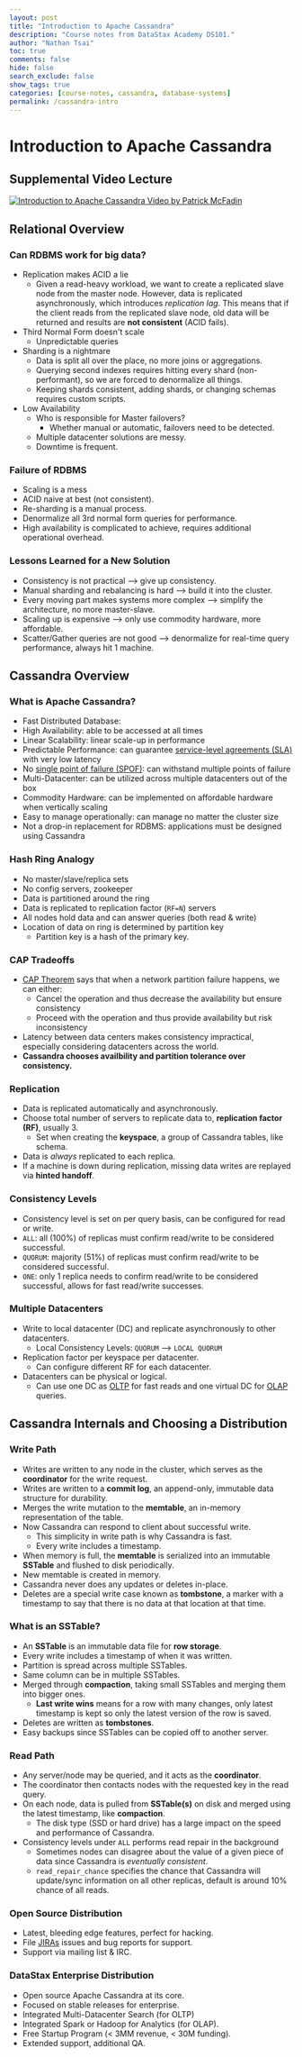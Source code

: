 ```yaml
---
layout: post
title: "Introduction to Apache Cassandra"
description: "Course notes from DataStax Academy DS101."
author: "Nathan Tsai"
toc: true
comments: false
hide: false
search_exclude: false
show_tags: true
categories: [course-notes, cassandra, database-systems]
permalink: /cassandra-intro
---
```


# Introduction to Apache Cassandra

## Supplemental Video Lecture

[![Introduction to Apache Cassandra Video by Patrick McFadin](https://img.youtube.com/vi/d7o6a75sfY0/0.jpg)](https://www.youtube.com/watch?v=d7o6a75sfY0 "Introduction to Apache Cassandra Video")

## Relational Overview

### Can RDBMS work for big data?
* Replication makes ACID a lie
    * Given a read-heavy workload, we want to create a replicated slave node from the master node. However, data is replicated asynchronously, which introduces *replication lag*. This means that if the client reads from the replicated slave node, old data will be returned and results are **not consistent** (ACID fails).
* Third Normal Form doesn't scale
    * Unpredictable queries
* Sharding is a nightmare
    * Data is split all over the place, no more joins or aggregations.
    * Querying second indexes requires hitting every shard (non-performant), so we are forced to denormalize all things.
    * Keeping shards consistent, adding shards, or changing schemas requires custom scripts.
* Low Availability
    * Who is responsible for Master failovers?
        * Whether manual or automatic, failovers need to be detected.
    * Multiple datacenter solutions are messy.
    * Downtime is frequent.

### Failure of RDBMS
* Scaling is a mess
* ACID naive at best (not consistent).
* Re-sharding is a manual process.
* Denormalize all 3rd normal form queries for performance.
* High availability is complicated to achieve, requires additional operational overhead.

### Lessons Learned for a New Solution
* Consistency is not practical --> give up consistency.
* Manual sharding and rebalancing is hard --> build it into the cluster.
* Every moving part makes systems more complex --> simplify the architecture, no more master-slave.
* Scaling up is expensive --> only use commodity hardware, more affordable.
* Scatter/Gather queries are not good --> denormalize for real-time query performance, always hit 1 machine.

## Cassandra Overview

### What is Apache Cassandra?
* Fast Distributed Database:
* High Availability: able to be accessed at all times
* Linear Scalability: linear scale-up in performance
* Predictable Performance: can guarantee [service-level agreements (SLA)](https://en.wikipedia.org/wiki/Service-level_agreement) with very low latency
* No [single point of failure (SPOF)](https://en.wikipedia.org/wiki/Single_point_of_failure): can withstand multiple points of failure
* Multi-Datacenter: can be utilized across multiple datacenters out of the box
* Commodity Hardware: can be implemented on affordable hardware when vertically scaling
* Easy to manage operationally: can manage no matter the cluster size
* Not a drop-in replacement for RDBMS: applications must be designed using Cassandra

### Hash Ring Analogy
* No master/slave/replica sets
* No config servers, zookeeper
* Data is partitioned around the ring
* Data is replicated to replication factor (`RF=N`) servers
* All nodes hold data and can answer queries (both read & write)
* Location of data on ring is determined by partition key
    * Partition key is a hash of the primary key.

### CAP Tradeoffs
* [CAP Theorem](https://en.wikipedia.org/wiki/CAP_theorem) says that when a network partition failure happens, we can either:
    * Cancel the operation and thus decrease the availability but ensure consistency
    * Proceed with the operation and thus provide availability but risk inconsistency
* Latency between data centers makes consistency impractical, especially considering datacenters across the world.
* **Cassandra chooses availbility and partition tolerance over consistency.**

### Replication
* Data is replicated automatically and asynchronously.
* Choose total number of servers to replicate data to, **replication factor (RF)**, usually 3.
    * Set when creating the **keyspace**, a group of Cassandra tables, like schema.
* Data is *always* replicated to each replica.
* If a machine is down during replication, missing data writes are replayed via **hinted handoff**.

### Consistency Levels
* Consistency level is set on per query basis, can be configured for read or write.
* `ALL`: all (100%) of replicas must confirm read/write to be considered successful.
* `QUORUM`: majority (51%) of replicas must confirm read/write to be considered successful.
* `ONE`: only 1 replica needs to confirm read/write to be considered successful, allows for fast read/write successes.

### Multiple Datacenters
* Write to local datacenter (DC) and replicate asynchronously to other datacenters.
    * Local Consistency Levels: `QUORUM` --> `LOCAL QUORUM`
* Replication factor per keyspace per datacenter.
    * Can configure different RF for each datacenter.
* Datacenters can be physical or logical.
    * Can use one DC as [OLTP](https://en.wikipedia.org/wiki/Online_transaction_processing) for fast reads and one virtual DC for [OLAP](https://en.wikipedia.org/wiki/Online_analytical_processing) queries.

## Cassandra Internals and Choosing a Distribution

### Write Path
* Writes are written to any node in the cluster, which serves as the **coordinator** for the write request.
* Writes are written to a **commit log**, an append-only, immutable data structure for durability.
* Merges the write mutation to the **memtable**, an in-memory representation of the table.
* Now Cassandra can respond to client about successful write.
    * This simplicity in write path is why Cassandra is fast.
    * Every write includes a timestamp.
* When memory is full, the **memtable** is serialized into an immutable **SSTable** and flushed to disk periodically.
* New memtable is created in memory.
* Cassandra never does any updates or deletes in-place.
* Deletes are a special write case known as **tombstone**, a marker with a timestamp to say that there is no data at that location at that time.

### What is an SSTable?
* An **SSTable** is an immutable data file for **row storage**.
* Every write includes a timestamp of when it was written.
* Partition is spread across multiple SSTables.
* Same column can be in multiple SSTables.
* Merged through **compaction**, taking small SSTables and merging them into bigger ones.
    * **Last write wins** means for a row with many changes, only latest timestamp is kept so only the latest version of the row is saved.
* Deletes are written as **tombstones**.
* Easy backups since SSTables can be copied off to another server.

### Read Path
* Any server/node may be queried, and it acts as the **coordinator**.
* The coordinator then contacts nodes with the requested key in the read query.
* On each node, data is pulled from **SSTable(s)** on disk and merged using the latest timestamp, like **compaction**.
    * The disk type (SSD or hard drive) has a large impact on the speed and performance of Cassandra.
* Consistency levels under `ALL` performs read repair in the background
    * Sometimes nodes can disagree about the value of a given piece of data since Cassandra is *eventually consistent*.
    * `read_repair_chance` specifies the chance that Cassandra will update/sync information on all other replicas, default is around 10% chance of all reads.

### Open Source Distribution
* Latest, bleeding edge features, perfect for hacking.
* File [JIRAs](https://en.wikipedia.org/wiki/Jira_(software)) issues and bug reports for support.
* Support via mailing list & IRC.

### DataStax Enterprise Distribution
* Open source Apache Cassandra at its core.
* Focused on stable releases for enterprise.
* Integrated Multi-Datacenter Search (for OLTP)
* Integrated Spark or Hadoop for Analytics (for OLAP).
* Free Startup Program (< 3MM revenue, < 30M funding).
* Extended support, additional QA.